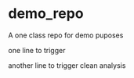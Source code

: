 # demo_repo

A one class repo for demo puposes

one line to trigger

another line to trigger clean analysis
